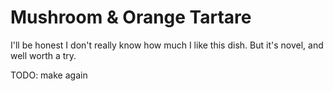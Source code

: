 # Mushroom & Orange Tartare

I'll be honest I don't really know how much I like this dish.  But
it's novel, and well worth a try.

TODO: make again
